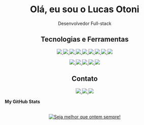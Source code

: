 <div align="center">
    <h1>Olá, eu sou o Lucas Otoni </h1>
    <p>Desenvolvedor Full-stack</p>
</div>

<div align="center">
    <h2> Tecnologias e Ferramentas</h2>
    <p>
        <a href="https://skillicons.dev">
            <img src="https://skillicons.dev/icons?i=bash" />
        </a>
        <a href="https://github.com">
            <img src="https://skillicons.dev/icons?i=github" />
        </a>
        <a href="https://skillicons.dev">
            <img src="https://skillicons.dev/icons?i=html" />
        </a>
        <a href="https://skillicons.dev">
            <img src="https://skillicons.dev/icons?i=css" />
        </a>
        <a href="https://skillicons.dev">
            <img src="https://skillicons.dev/icons?i=react" />
        </a>
        <a href="https://www.python.org">
            <img src="https://skillicons.dev/icons?i=redux" />
        </a>
        <a href="https://skillicons.dev">
            <img src="https://skillicons.dev/icons?i=js" />
        </a>
        <a href="https://skillicons.dev">
            <img src="https://skillicons.dev/icons?i=nodejs" />
        </a>
        <a href="https://skillicons.dev">
            <img src="https://skillicons.dev/icons?i=ts" />
        </a>
    </p>
    <p>
        <a href="https://skillicons.dev">
            <img src="https://skillicons.dev/icons?i=mysql" />
        </a>
        <a href="https://skillicons.dev">
            <img src="https://skillicons.dev/icons?i=mongodb" />
        </a>
        <a href="https://www.python.org">
            <img src="https://skillicons.dev/icons?i=py" />
        </a>
        <a href="https://www.python.org">
            <img src="https://skillicons.dev/icons?i=tailwind" />
        </a>
       <a href="https://www.python.org">
            <img src="https://skillicons.dev/icons?i=express" />
        </a>
    </p>
</div>

<div align="center">
  <h2>Contato</h2>
  <a href="https://discord.com/users/Otoni#8437">
            <img src="https://skillicons.dev/icons?i=discord" />
        </a>
  <a href="https://www.instagram.com/lucottoni/">
            <img src="https://skillicons.dev/icons?i=instagram" />
        </a>
  <a href="https://www.linkedin.com/in/lucas-otoni-dev/">
            <img src="https://skillicons.dev/icons?i=linkedin" />
        </a>
</div>

<b>My GitHub Stats</b>

<br>

<div align="center" >
    <a href="https://git.io/typing-svg"><img align="center" src="https://readme-typing-svg.demolab.com?font=Fira+Code&size=35&duration=3500&pause=1000&color=F7F7F7&width=600&height=60&lines=Seja melhor que ontem sempre!" alt="Seja melhor que ontem sempre!" /></a>
</div>
